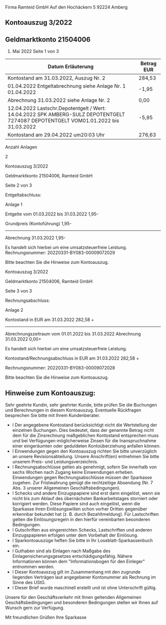 <!-- image -->

Firma Ramteid GmbH Auf den Hochäckern 5 92224 Amberg

## Kontoauszug 3/2022

## Geldmarktkonto 21504006

1. Mai 2022 Seite 1 von 3

| Datum Erläuterung                                                                                                                  | Betrag EUR   |
|------------------------------------------------------------------------------------------------------------------------------------|--------------|
| Kontostand am 31.03.2022, Auszug Nr. 2                                                                                             | 284,53       |
| 01.04.2022 Entgeltabrechnung siehe Anlage Nr. 1 01.04.2022                                                                         | -1,95        |
| Abrechnung 31.03.2022 siehe Anlage Nr. 2                                                                                           | 0,00         |
| 12.04.2022 Lastschr.Depotentgelt / Wert: 14.04.2022 SPK AMBERG-SULZ DEPOTENTGELT 7274087 DEPOTENTGELT VOM01.01.2022 bis 31.03.2022 | -5,95        |
| Kontostand am 29.04.2022 um20:03 Uhr                                                                                               | 276,63       |

Anzahl Anlagen

2

<!-- image -->

Kontoauszug 3/2022

Geldmarktkonto 21504006,   Ramteid GmbH

Seite 2 von 3

Entgeltabschluss:

Anlage     1

Entgelte vom 01.03.2022 bis 31.03.2022                               1,95-

Grundpreis (Kontoführung)                              1,95-

--------------

Abrechnung 31.03.2022                                                1,95-

Es handelt sich hierbei um eine umsatzsteuerfreie Leistung. Rechnungsnummer: 20220331-BY083-00009072029

Bitte beachten Sie die Hinweise zum Kontoauszug.

<!-- image -->

Kontoauszug 3/2022

Geldmarktkonto 21504006,   Ramteid GmbH

Seite 3 von 3

Rechnungsabschluss:

Anlage     2

Kontostand in EUR am 31.03.2022                                   282,58 +

--------------

Abrechnungszeitraum vom 01.01.2022 bis 31.03.2022 Abrechnung 31.03.2022                                                0,00+

Es handelt sich hierbei um eine umsatzsteuerfreie Leistung.

Kontostand/Rechnungsabschluss in EUR am 31.03.2022                282,58 +

Rechnungsnummer: 20220331-BY083-00009072028

Bitte beachten Sie die Hinweise zum Kontoauszug.

## Hinweise zum Kontoauszug:

Sehr geehrte Kundin, sehr geehrter Kunde, bitte prüfen Sie die Buchungen und Berechnungen in diesem Kontoauszug. Eventuelle Rückfragen besprechen Sie bitte mit Ihrem Kundenberater.

- l Der angegebene Kontostand berücksichtigt nicht die Wertstellung der einzelnen Buchungen. Dies bedeutet, dass der genannte Betrag nicht dem für die Zinsrechnung maßgeblichen Kontostand entsprechen muss und bei Verfügungen möglicherweise Zinsen für die Inanspruchnahme einer eingeräumten oder geduldeten Kontoüberziehung anfallen können.
- l Einwendungen gegen den Kontoauszug richten Sie bitte unverzüglich an unsere Revisionsabteilung. Unsere Anschrift(en) entnehmen Sie bitte unserem Preis- und Leistungsverzeichnis.
- l Rechnungsabschlüsse gelten als genehmigt, sofern Sie innerhalb von sechs Wochen nach Zugang keine Einwendungen erheben. Einwendungen gegen Rechnungsabschlüsse müssen der Sparkasse zugehen. Zur Fristwahrung genügt die rechtzeitige Absendung (Nr. 7 Abs. 3 unserer Allgemeinen Geschäftsbedingungen).
- l Schecks und andere Einzugspapiere sind erst dann eingelöst, wenn sie nicht bis zum Ablauf des übernächsten Bankarbeitstages storniert oder korrigiert werden. Diese Papiere sind auch eingelöst, wenn die Sparkasse ihren Einlösungswillen schon vorher Dritten gegenüber erkennbar bekundet hat (z. B. durch Bezahltmeldung). Für Lastschriften gelten die Einlösungsregeln in den hierfür vereinbarten besonderen Bedingungen.
- l Gutschriften aus eingereichten Schecks, Lastschriften und anderen Einzugspapieren erfolgen unter dem Vorbehalt der Einlösung.
- l Sparkontoauszüge heften Sie bitte in Ihr Loseblatt-Sparkassenbuch ein.
- l Guthaben sind als Einlagen nach Maßgabe des Einlagensicherungsgesetzes entschädigungsfähig. Nähere Informationen können dem "Informationsbogen für den Einleger" entnommen werden.
- l Dieser Kontoauszug gilt im Zusammenhang mit den zugrunde liegenden Verträgen laut angegebener Kontonummer als Rechnung im Sinne des UStG.
- l Dieser Brief wurde maschinell erstellt und ist ohne Unterschrift gültig.

Unsere für den Geschäftsverkehr mit Ihnen geltenden Allgemeinen Geschäftsbedingungen und besonderen Bedingungen stellen wir Ihnen auf Wunsch gern zur Verfügung.

Mit freundlichen Grüßen Ihre Sparkasse